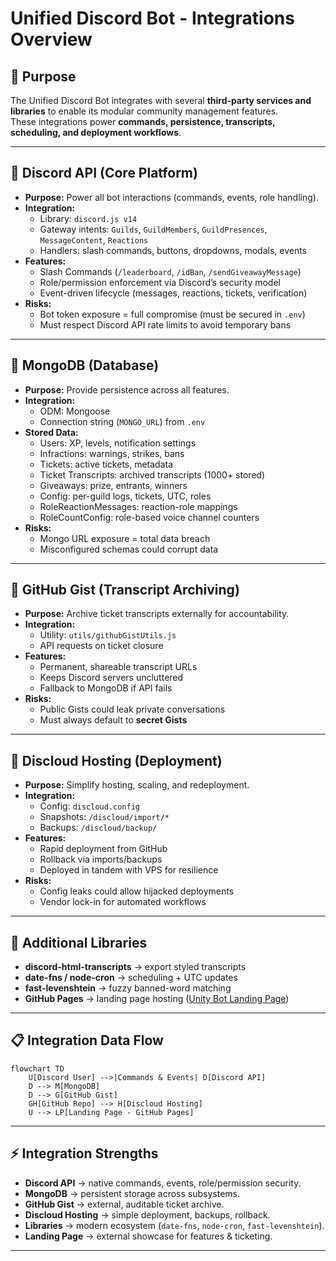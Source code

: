 # Unified Discord Bot - Integrations Overview

## 🎯 Purpose

The Unified Discord Bot integrates with several **third-party services and libraries** to enable its modular community management features.  
These integrations power **commands, persistence, transcripts, scheduling, and deployment workflows**.

---

## 🔑 Discord API (Core Platform)

- **Purpose:** Power all bot interactions (commands, events, role handling).
- **Integration:**
  - Library: `discord.js v14`
  - Gateway intents: `Guilds`, `GuildMembers`, `GuildPresences`, `MessageContent`, `Reactions`
  - Handlers: slash commands, buttons, dropdowns, modals, events
- **Features:**
  - Slash Commands (`/leaderboard`, `/idBan`, `/sendGiveawayMessage`)
  - Role/permission enforcement via Discord’s security model
  - Event-driven lifecycle (messages, reactions, tickets, verification)
- **Risks:**
  - Bot token exposure = full compromise (must be secured in `.env`)
  - Must respect Discord API rate limits to avoid temporary bans

---

## 🔑 MongoDB (Database)

- **Purpose:** Provide persistence across all features.
- **Integration:**
  - ODM: Mongoose
  - Connection string (`MONGO_URL`) from `.env`
- **Stored Data:**
  - Users: XP, levels, notification settings
  - Infractions: warnings, strikes, bans
  - Tickets: active tickets, metadata
  - Ticket Transcripts: archived transcripts (1000+ stored)
  - Giveaways: prize, entrants, winners
  - Config: per-guild logs, tickets, UTC, roles
  - RoleReactionMessages: reaction-role mappings
  - RoleCountConfig: role-based voice channel counters
- **Risks:**
  - Mongo URL exposure = total data breach
  - Misconfigured schemas could corrupt data

---

## 🔑 GitHub Gist (Transcript Archiving)

- **Purpose:** Archive ticket transcripts externally for accountability.
- **Integration:**
  - Utility: `utils/githubGistUtils.js`
  - API requests on ticket closure
- **Features:**
  - Permanent, shareable transcript URLs
  - Keeps Discord servers uncluttered
  - Fallback to MongoDB if API fails
- **Risks:**
  - Public Gists could leak private conversations
  - Must always default to **secret Gists**

---

## 🔑 Discloud Hosting (Deployment)

- **Purpose:** Simplify hosting, scaling, and redeployment.
- **Integration:**
  - Config: `discloud.config`
  - Snapshots: `/discloud/import/*`
  - Backups: `/discloud/backup/`
- **Features:**
  - Rapid deployment from GitHub
  - Rollback via imports/backups
  - Deployed in tandem with VPS for resilience
- **Risks:**
  - Config leaks could allow hijacked deployments
  - Vendor lock-in for automated workflows

---

## 🔑 Additional Libraries

- **discord-html-transcripts** → export styled transcripts
- **date-fns / node-cron** → scheduling + UTC updates
- **fast-levenshtein** → fuzzy banned-word matching
- **GitHub Pages** → landing page hosting ([Unity Bot Landing Page](https://rushinski.github.io/Unity-Landing-Page/#tickets))

---

## 📋 Integration Data Flow

```mermaid
flowchart TD
    U[Discord User] -->|Commands & Events| D[Discord API]
    D --> M[MongoDB]
    D --> G[GitHub Gist]
    GH[GitHub Repo] --> H[Discloud Hosting]
    U --> LP[Landing Page - GitHub Pages]
```

---

## ⚡ Integration Strengths

- **Discord API** → native commands, events, role/permission security.
- **MongoDB** → persistent storage across subsystems.
- **GitHub Gist** → external, auditable ticket archive.
- **Discloud Hosting** → simple deployment, backups, rollback.
- **Libraries** → modern ecosystem (`date-fns`, `node-cron`, `fast-levenshtein`).
- **Landing Page** → external showcase for features & ticketing.

---